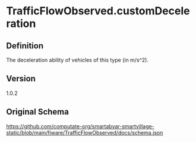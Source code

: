 # TrafficFlowObserved.customDeceleration

## Definition
The deceleration ability of vehicles of this type (in m/s^2). 

## Version
1.0.2

## Original Schema
https://github.com/computate-org/smartabyar-smartvillage-static/blob/main/fiware/TrafficFlowObserved/docs/schema.json
